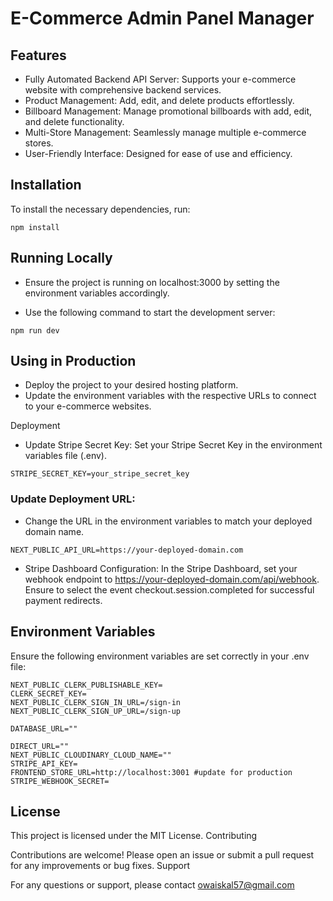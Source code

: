 # E-Commerce Admin Panel Manager

## Features

  - Fully Automated Backend API Server: Supports your e-commerce website with comprehensive backend services.
  - Product Management: Add, edit, and delete products effortlessly.
  - Billboard Management: Manage promotional billboards with add, edit, and delete functionality.
  - Multi-Store Management: Seamlessly manage multiple e-commerce stores.
  - User-Friendly Interface: Designed for ease of use and efficiency.

## Installation

To install the necessary dependencies, run:

```
npm install
```

## Running Locally

   - Ensure the project is running on localhost:3000 by setting the environment variables accordingly.

   - Use the following command to start the development server:
     
```
npm run dev
```

## Using in Production

   - Deploy the project to your desired hosting platform.
   - Update the environment variables with the respective URLs to connect to your e-commerce websites.

Deployment

   - Update Stripe Secret Key:
        Set your Stripe Secret Key in the environment variables file (.env).

```.env
STRIPE_SECRET_KEY=your_stripe_secret_key
```

### Update Deployment URL:

   - Change the URL in the environment variables to match your deployed domain name.

```.env
NEXT_PUBLIC_API_URL=https://your-deployed-domain.com
```
   - Stripe Dashboard Configuration:
        In the Stripe Dashboard, set your webhook endpoint to https://your-deployed-domain.com/api/webhook.
        Ensure to select the event checkout.session.completed for successful payment redirects.

## Environment Variables

Ensure the following environment variables are set correctly in your .env file:

```.env
NEXT_PUBLIC_CLERK_PUBLISHABLE_KEY=
CLERK_SECRET_KEY=
NEXT_PUBLIC_CLERK_SIGN_IN_URL=/sign-in
NEXT_PUBLIC_CLERK_SIGN_UP_URL=/sign-up

DATABASE_URL=""

DIRECT_URL=""
NEXT_PUBLIC_CLOUDINARY_CLOUD_NAME=""
STRIPE_API_KEY=
FRONTEND_STORE_URL=http://localhost:3001 #update for production
STRIPE_WEBHOOK_SECRET=
```

## License

This project is licensed under the MIT License.
Contributing

Contributions are welcome! Please open an issue or submit a pull request for any improvements or bug fixes.
Support

For any questions or support, please contact owaiskal57@gmail.com
